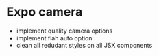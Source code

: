 # Expo camera

- implement quality camera options
- implement flah auto option
- clean all redudant styles on all JSX components